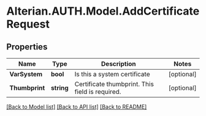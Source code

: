 # Alterian.AUTH.Model.AddCertificateRequest

## Properties

Name | Type | Description | Notes
------------ | ------------- | ------------- | -------------
**VarSystem** | **bool** | Is this a system certificate | [optional] 
**Thumbprint** | **string** | Certificate thumbprint.  This field is required. | [optional] 

[[Back to Model list]](../README.md#documentation-for-models) [[Back to API list]](../README.md#documentation-for-api-endpoints) [[Back to README]](../README.md)


